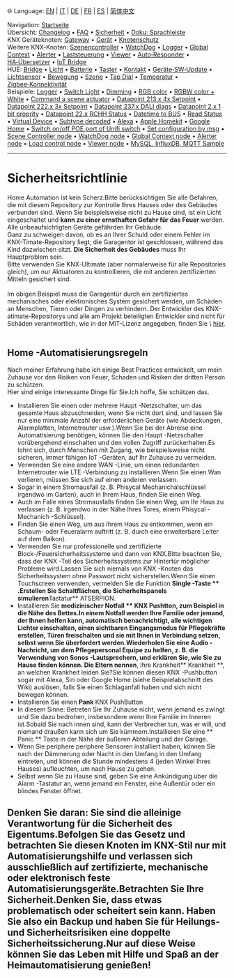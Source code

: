 🌐 Language: [EN](/node-red-contrib-knx-ultimate/wiki/SECURITY) | [IT](/node-red-contrib-knx-ultimate/wiki/it-SECURITY) | [DE](/node-red-contrib-knx-ultimate/wiki/de-SECURITY) | [FR](/node-red-contrib-knx-ultimate/wiki/fr-SECURITY) | [ES](/node-red-contrib-knx-ultimate/wiki/es-SECURITY) | [简体中文](/node-red-contrib-knx-ultimate/wiki/zh-CN-SECURITY)
<!-- NAV START -->
Navigation: [Startseite](https://supergiovane.github.io/node-red-contrib-knx-ultimate/wiki/de-Home)  
Übersicht: [Changelog](https://github.com/Supergiovane/node-red-contrib-knx-ultimate/blob/master/CHANGELOG.md) • [FAQ](https://supergiovane.github.io/node-red-contrib-knx-ultimate/wiki/de-FAQ-Troubleshoot) • [Sicherheit](https://supergiovane.github.io/node-red-contrib-knx-ultimate/wiki/de-SECURITY) • [Doku: Sprachleiste](https://supergiovane.github.io/node-red-contrib-knx-ultimate/wiki/de-Docs-Language-Bar)  
KNX Geräteknoten: [Gateway](https://supergiovane.github.io/node-red-contrib-knx-ultimate/wiki/de-Gateway-configuration) • [Gerät](https://supergiovane.github.io/node-red-contrib-knx-ultimate/wiki/de-Device) • [Knotenschutz](https://supergiovane.github.io/node-red-contrib-knx-ultimate/wiki/de-Protections)  
Weitere KNX‑Knoten: [Szenencontroller](https://supergiovane.github.io/node-red-contrib-knx-ultimate/wiki/de-SceneController-Configuration) • [WatchDog](https://supergiovane.github.io/node-red-contrib-knx-ultimate/wiki/de-WatchDog-Configuration) • [Logger](https://supergiovane.github.io/node-red-contrib-knx-ultimate/wiki/de-Logger-Configuration) • [Global Context](https://supergiovane.github.io/node-red-contrib-knx-ultimate/wiki/de-GlobalVariable) • [Alerter](https://supergiovane.github.io/node-red-contrib-knx-ultimate/wiki/de-Alerter-Configuration) • [Laststeuerung](https://supergiovane.github.io/node-red-contrib-knx-ultimate/wiki/de-LoadControl-Configuration) • [Viewer](https://supergiovane.github.io/node-red-contrib-knx-ultimate/wiki/de-knxUltimateViewer) • [Auto‑Responder](https://supergiovane.github.io/node-red-contrib-knx-ultimate/wiki/de-KNXAutoResponder) • [HA‑Übersetzer](https://supergiovane.github.io/node-red-contrib-knx-ultimate/wiki/de-HATranslator) • [IoT Bridge](https://supergiovane.github.io/node-red-contrib-knx-ultimate/wiki/de-IoT-Bridge-Configuration)  
HUE: [Bridge](https://supergiovane.github.io/node-red-contrib-knx-ultimate/wiki/de-HUE%20Bridge%20configuration) • [Licht](https://supergiovane.github.io/node-red-contrib-knx-ultimate/wiki/de-HUE%20Light) • [Batterie](https://supergiovane.github.io/node-red-contrib-knx-ultimate/wiki/de-HUE%20Battery) • [Taster](https://supergiovane.github.io/node-red-contrib-knx-ultimate/wiki/de-HUE%20Button) • [Kontakt](https://supergiovane.github.io/node-red-contrib-knx-ultimate/wiki/de-HUE%20Contact%20sensor) • [Geräte‑SW‑Update](https://supergiovane.github.io/node-red-contrib-knx-ultimate/wiki/de-HUE%20Device%20software%20update) • [Lichtsensor](https://supergiovane.github.io/node-red-contrib-knx-ultimate/wiki/de-HUE%20Light%20sensor) • [Bewegung](https://supergiovane.github.io/node-red-contrib-knx-ultimate/wiki/de-HUE%20Motion) • [Szene](https://supergiovane.github.io/node-red-contrib-knx-ultimate/wiki/de-HUE%20Scene) • [Tap Dial](https://supergiovane.github.io/node-red-contrib-knx-ultimate/wiki/de-HUE%20Tapdial) • [Temperatur](https://supergiovane.github.io/node-red-contrib-knx-ultimate/wiki/de-HUE%20Temperature%20sensor) • [Zigbee‑Konnektivität](https://supergiovane.github.io/node-red-contrib-knx-ultimate/wiki/de-HUE%20Zigbee%20connectivity)  
Beispiele: [Logger](https://supergiovane.github.io/node-red-contrib-knx-ultimate/wiki/de-Logger-Sample) • [Switch Light](https://supergiovane.github.io/node-red-contrib-knx-ultimate/wiki/-Sample---Switch-light) • [Dimming](https://supergiovane.github.io/node-red-contrib-knx-ultimate/wiki/-Sample---Dimming) • [RGB color](https://supergiovane.github.io/node-red-contrib-knx-ultimate/wiki/-Sample---RGB-Color) • [RGBW color + White](https://supergiovane.github.io/node-red-contrib-knx-ultimate/wiki/-Sample---RGBW-Color-plus-White) • [Command a scene actuator](https://supergiovane.github.io/node-red-contrib-knx-ultimate/wiki/-Sample---Control-a-scene-actuator) • [Datapoint 213.x 4x Setpoint](https://supergiovane.github.io/node-red-contrib-knx-ultimate/wiki/-Sample---DPT213) • [Datapoint 222.x 3x Setpoint](https://supergiovane.github.io/node-red-contrib-knx-ultimate/wiki/-Sample---DPT222) • [Datapoint 237.x DALI diags](https://supergiovane.github.io/node-red-contrib-knx-ultimate/wiki/-Sample---DPT237) • [Datapoint 2.x 1 bit proprity](https://supergiovane.github.io/node-red-contrib-knx-ultimate/wiki/-Sample---DPT2) • [Datapoint 22.x RCHH Status](https://supergiovane.github.io/node-red-contrib-knx-ultimate/wiki/-Sample---DPT22) • [Datetime to BUS](https://supergiovane.github.io/node-red-contrib-knx-ultimate/wiki/-Sample---DateTime-to-BUS) • [Read Status](https://supergiovane.github.io/node-red-contrib-knx-ultimate/wiki/-Sample---Read-value-from-Device) • [Virtual Device](https://supergiovane.github.io/node-red-contrib-knx-ultimate/wiki/-Sample---Virtual-Device) • [Subtype decoded](https://supergiovane.github.io/node-red-contrib-knx-ultimate/wiki/-Sample---Subtype) • [Alexa](https://supergiovane.github.io/node-red-contrib-knx-ultimate/wiki/-Sample---Alexa) • [Apple Homekit](https://supergiovane.github.io/node-red-contrib-knx-ultimate/wiki/-Sample---Apple-Homekit) • [Google Home](https://supergiovane.github.io/node-red-contrib-knx-ultimate/wiki/-Sample---Google-Assistant) • [Switch on/off POE port of Unifi switch](https://supergiovane.github.io/node-red-contrib-knx-ultimate/wiki/-Sample---UnifiPOE) • [Set configuration by msg](https://supergiovane.github.io/node-red-contrib-knx-ultimate/wiki/-Sample-setConfig) • [Scene Controller node](https://supergiovane.github.io/node-red-contrib-knx-ultimate/wiki/Sample-Scene-Node) • [WatchDog node](https://supergiovane.github.io/node-red-contrib-knx-ultimate/wiki/-Sample---WatchDog) • [Global Context node](https://supergiovane.github.io/node-red-contrib-knx-ultimate/wiki/SampleGlobalContextNode) • [Alerter node](https://supergiovane.github.io/node-red-contrib-knx-ultimate/wiki/SampleAlerter) • [Load control node](https://supergiovane.github.io/node-red-contrib-knx-ultimate/wiki/SampleLoadControl) • [Viewer node](https://supergiovane.github.io/node-red-contrib-knx-ultimate/wiki/knxUltimateViewer) • [MySQL, InfluxDB, MQTT Sample](https://supergiovane.github.io/node-red-contrib-knx-ultimate/wiki/Sample-KNX2MQTT-KNX2MySQL-KNX2InfluxDB)
<!-- NAV END -->
---

# Sicherheitsrichtlinie

Home Automation ist kein Scherz.Bitte berücksichtigen Sie alle Gefahren, die mit diesem Repository zur Kontrolle Ihres Hauses oder des Gebäudes verbunden sind.
Wenn Sie beispielsweise nicht zu Hause sind, ist ein Licht eingeschaltet und **kann zu einer ernsthaften Gefahr für das Feuer** werden.<br/>
Alle unbeaufsichtigten Geräte gefährden Ihr Gebäude.<br/>
Ganz zu schweigen davon, ob es an Ihrer Schuld oder einem Fehler im KNX-Timate-Repository liegt, die Garagentor ist geschlossen, während das Kind dazwischen sitzt.
**Die Sicherheit des Gebäudes** muss Ihr Hauptproblem sein.<br/>
Bitte verwenden Sie KNX-Ultimate (aber normalerweise für alle Repositories gleich), um nur Aktuatoren zu kontrollieren, die mit anderen zertifizierten Mitteln gesichert sind.<br/> <br/>
Im obigen Beispiel muss die Garagentür durch ein zertifiziertes mechanisches oder elektronisches System gesichert werden, um Schäden an Menschen, Tieren oder Dingen zu verhindern.
Der Entwickler des KNX-atimate-Repositorys und alle am Projekt beteiligten Entwickler sind nicht für Schäden verantwortlich, wie in der MIT-Lizenz angegeben, finden Sie \ [hier](§url0§).<br/> <br/>

## Home -Automatisierungsregeln

Nach meiner Erfahrung habe ich einige Best Practices entwickelt, um mein Zuhause vor den Risiken von Feuer, Schaden und Risiken der dritten Person zu schützen.<br/>
Hier sind einige interessante Dinge für Sie.Ich hoffe, Sie schätzen das. <br/>

- Installieren Sie einen oder mehrere Haupt -Netzschalter, um das gesamte Haus abzuschneiden, wenn Sie nicht dort sind, und lassen Sie nur eine minimale Anzahl der erforderlichen Geräte (wie Abdeckungen, Alarmplatten, Internetrouter usw.).Wenn Sie bei der Abreise eine Automatisierung benötigen, können Sie den Haupt -Netzschalter vorübergehend einschalten und den vollen Zugriff zurückerhalten.Es lohnt sich, durch Menschen mit Zugang, wie beispielsweise nicht sicheren, immer fähigen IoT -Geräten, auf Ihr Zuhause zu vermeiden.
- Verwenden Sie eine andere WAN -Linie, um einen redundanten Internetrouter wie LTE -Verbindung zu installieren.Wenn Sie einen Wan verlieren, müssen Sie sich auf einen anderen verlassen.
- Sogar in einem Stromausfall (z. B. Phisycal Mechanichalschlüssel irgendwo im Garten), auch in Ihrem Haus, finden Sie einen Weg.
- Auch im Falle eines Stromausfalls finden Sie einen Weg, um Ihr Haus zu verlassen (z. B. irgendwo in der Nähe Ihres Tores, einem Phisycal -Mechanich -Schlüssel).
- Finden Sie einen Weg, um aus Ihrem Haus zu entkommen, wenn ein Schaum- oder Feueralarm auftritt (z. B. durch eine erweiterbare Leiter auf dem Balkon).
- Verwenden Sie nur professionelle und zertifizierte Block-/Feuersicherheitssysteme und dann von KNX.Bitte beachten Sie, dass der KNX -Teil des Sicherheitssystems zur Hintertür möglicher Probleme wird.Lassen Sie sich niemals von KNX -Knoten das Sicherheitssystem ohne Passwort nicht sicherstellen.Wenn Sie einen Touchscreen verwenden, vermeiden Sie die Funktion **Single -Taste ** .Erstellen Sie Schaltflächen, die Sicherheitspanels simulieren**Tastatur** ATSERPION.
- Installieren Sie **medizinischer Notfall ** KNX Pushtton, zum Beispiel in die Nähe des Bettes.In einem Notfall werden Ihre Familie oder jemand, der Ihnen helfen kann, automatisch benachrichtigt, alle wichtigen Lichter einschalten, einen sichtbaren Eingangsmodus für Pflegekräfte erstellen, Türen freischalten und sie mit Ihnen in Verbindung setzen, selbst wenn Sie überfordert werden.Wiederholen Sie eine Audio -Nachricht, um dem Pflegepersonal Equipe zu helfen, z. B. die Verwendung von Sonos -Lautsprechern, und erklären Sie, wie Sie zu Hause finden können. Die Eltern nennen**, Ihre Krankheit** Krankheit \*\*, an welchen Krankheit leiden Sie?Sie können diesen KNX -Pushbutton sogar mit Alexa, Siri oder Google Home (siehe Beispielabschnitt des Wiki) auslösen, falls Sie einen Schlaganfall haben und sich nicht bewegen können.
- Installieren Sie einen **Pank** KNX PushButton
- In diesem Sinne: Betreten Sie Ihr Zuhause nicht, wenn jemand es zwingt und Sie dazu bedrohen, insbesondere wenn Ihre Familie im Inneren ist.Sobald Sie nach innen sind, kann der Verbrecher tun, was er will, und niemand draußen kann sich um Sie kümmern.Installieren Sie eine \*\* Panic \*\* Taste in der Nähe der äußeren Abteilung und der Garage.
- Wenn Sie periphere periphere Sensoren installiert haben, können Sie nach der Dämmerung oder Nacht in den Umfang in den Umfang eintreten, und können die Stunde mindestens 4 (jeden Winkel Ihres Hauses) aufleuchten, um nach Hause zu gehen.
- Selbst wenn Sie zu Hause sind, geben Sie eine Ankündigung über die Alarm -Tastatur an, wenn jemand ein Fenster, eine Außentür oder ein blindes Fenster öffnet.

## Denken Sie daran: Sie sind die alleinige Verantwortung für die Sicherheit des Eigentums.Befolgen Sie das Gesetz und betrachten Sie diesen Knoten im KNX-Stil nur mit Automatisierungshilfe und verlassen sich ausschließlich auf zertifizierte, mechanische oder elektronisch feste Automatisierungsgeräte.Betrachten Sie Ihre Sicherheit.Denken Sie, dass etwas problematisch oder scheitert sein kann. Haben Sie also ein Backup und haben Sie für Heilungs- und Sicherheitsrisiken eine doppelte Sicherheitssicherung.Nur auf diese Weise können Sie das Leben mit Hilfe und Spaß an der Heimautomatisierung genießen!